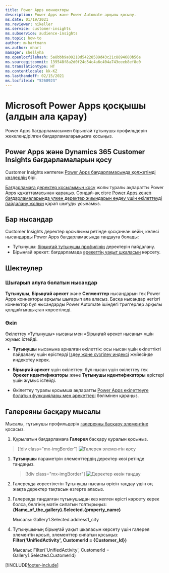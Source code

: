 ```yaml
---
title: Power Apps коннекторы
description: Power Apps және Power Automate арқылы қосылу.
ms.date: 01/19/2021
ms.reviewer: nikeller
ms.service: customer-insights
ms.subservice: audience-insights
ms.topic: how-to
author: m-hartmann
ms.author: mhart
manager: shellyha
ms.openlocfilehash: 5a8bbb9a09218d54228589d43c21c8894680b56e
ms.sourcegitcommit: 139548f8a2d0f24d54c4a6c404a743eeeb8ef8e0
ms.translationtype: HT
ms.contentlocale: kk-KZ
ms.lasthandoff: 02/15/2021
ms.locfileid: "5268923"
---
```

# <a name="microsoft-power-apps-connector-preview"></a>Microsoft Power Apps қосқышы (алдын ала қарау)

Power Apps бағдарламасымен бірыңғай тұтынушы профильдерін жекелендірілген бағдарламаларыңызға қосыңыз.

## <a name="connect-power-apps-and-dynamics-365-customer-insights"></a>Power Apps және Dynamics 365 Customer Insights бағдарламаларын қосу

Customer Insights көптеген [Power Apps бағдарламасында қолжетімді көздердің](https://docs.microsoft.com/powerapps/maker/canvas-apps/working-with-data-sources) бірі.

[Бағдарламаға деректер қосылымын қосу](https://docs.microsoft.com/powerapps/maker/canvas-apps/add-data-connection) жолы туралы ақпаратты Power Apps құжаттамасынан қараңыз. Сондай-ақ сізге [Power Apps кенеп бағдарламаларында үлкен деректер жиындарын өңдеу үшін өкілеттеуді пайдалану жолын](https://docs.microsoft.com/powerapps/maker/canvas-apps/delegation-overview) қарап шығуды ұсынамыз.

## <a name="available-entities"></a>Бар нысандар

Customer Insights деректер қосылымы ретінде қосқаннан кейін, келесі нысандарды Power Apps бағдарламасында таңдауға болады:

- Тұтынушы: [бірыңғай тұтынушы профилінің](customer-profiles.md) деректерін пайдалану.
- Бірыңғай әрекет: бағдарламада [әрекеттің уақыт шкаласын](activities.md) көрсету.

## <a name="limitations"></a>Шектеулер

### <a name="retrievable-entities"></a>Шығарып алуға болатын нысандар

**Тұтынушы**, **Бірыңғай әрекет** және **Сегменттер** нысандарын тек Power Apps коннекторы арқылы шығарып ала аласыз. Басқа нысандар негізгі коннектор бұл нысандарды Power Automate ішіндегі триггерлер арқылы қолдайтындықтан көрсетіледі.  

### <a name="delegation"></a>Өкіл

Өкілеттеу «Тұтынушы» нысаны мен «Бірыңғай әрекет нысаны» үшін жұмыс істейді. 

- **Тұтынушы** нысанына арналған өкілеттік: осы нысан үшін өкілеттікті пайдалану үшін өрістерді [Іздеу және сүзгілеу индексі](search-filter-index.md) жүйесінде индекстеу керек.  

- **Бірыңғай әрекет** үшін өкілеттеу: бұл нысан үшін өкілеттеу тек **Әрекет идентификаторы** және **Тұтынушы идентификаторы** өрістері үшін жұмыс істейді.  

- Өкілеттеу туралы қосымша ақпаратты [Power Apps өкілеттеуге болатын функциялары мен әрекеттері](https://docs.microsoft.com/connectors/commondataservice/#power-apps-delegable-functions-and-operations-for-the-cds-for-apps) бөлімінен қараңыз. 

## <a name="example-gallery-control"></a>Галереяны басқару мысалы

Мысалы, тұтынушы профильдерін [галереяны басқару элементіне](https://docs.microsoft.com/powerapps/maker/canvas-apps/add-gallery) қосасыз.

1. Құрылатын бағдарламаға **Галерея** басқару құралын қосыңыз.

> [!div class="mx-imgBorder"]
> ![Галерея элементін қосу](media/connector-powerapps9.png "Галерея элементін қосу")

1. **Тұтынушы** параметрін элементтердің деректер көзі ретінде таңдаңыз.

    > [!div class="mx-imgBorder"]
    > ![Деректер көзін таңдау](media/choose-datasource-powerapps.png "Деректер көзін таңдау")

1. Галереяда көрсетілетін Тұтынушы нысаны өрісін таңдау үшін оң жақта деректер тақтасын өзгерте аласыз.

1. Галереяда таңдалған тұтынушыдан кез келген өрісті көрсету керек болса, белгінің мәтін сипатын толтырыңыз:  **{Name_of_the_gallery}.Selected.{property_name}**

    Мысалы: Gallery1.Selected.address1_city

1. Тұтынушының бірыңғай уақыт шкаласын көрсету үшін галерея элементін қосып, элементтер сипатын қосыңыз: **Filter('UnifiedActivity', CustomerId = {Customer_Id})**

    Мысалы: Filter('UnifiedActivity', CustomerId = Gallery1.Selected.CustomerId)


[!INCLUDE[footer-include](../includes/footer-banner.md)]